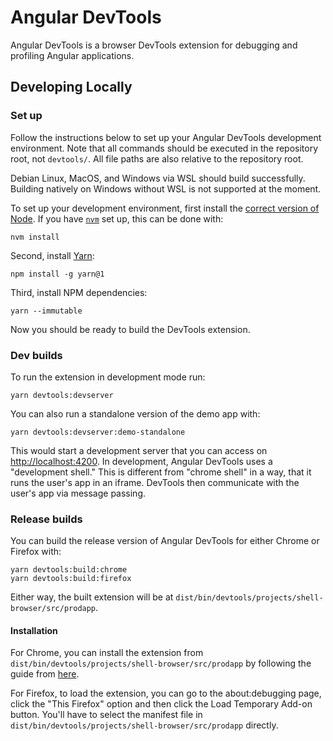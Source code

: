 # Angular DevTools

Angular DevTools is a browser DevTools extension for debugging and profiling Angular applications.

## Developing Locally

<!-- This duplicates some general content for setting up the angular/angular repository, however it is important to
     have complete instructions here for Mozilla Add-On reviewers who need to be able to reproduce Angular DevTools
     builds and will use the same documentation. -->

### Set up

Follow the instructions below to set up your Angular DevTools development
environment. Note that all commands should be executed in the repository root, not
`devtools/`. All file paths are also relative to the repository root.

Debian Linux, MacOS, and Windows via WSL should build successfully. Building
natively on Windows without WSL is not supported at the moment.

To set up your development environment, first install the [correct version of Node](/.nvmrc). If you have
[`nvm`](https://github.com/nvm-sh/nvm) set up, this can be done with:

```shell
nvm install
```

Second, install [Yarn](https://classic.yarnpkg.com/en/):

```shell
npm install -g yarn@1
```

Third, install NPM dependencies:

```shell
yarn --immutable
```

Now you should be ready to build the DevTools extension.

### Dev builds

To run the extension in development mode run:

```shell
yarn devtools:devserver
```

You can also run a standalone version of the demo app with:

```shell
yarn devtools:devserver:demo-standalone
```

This would start a development server that you can access on <http://localhost:4200>. In development, Angular DevTools
uses a "development shell." This is different from "chrome shell" in a way, that it runs the user's app in an iframe.
DevTools then communicate with the user's app via message passing.

### Release builds

You can build the release version of Angular DevTools for either Chrome or Firefox with:

```shell
yarn devtools:build:chrome
yarn devtools:build:firefox
```

Either way, the built extension will be at `dist/bin/devtools/projects/shell-browser/src/prodapp`.

#### Installation

For Chrome, you can install the extension from `dist/bin/devtools/projects/shell-browser/src/prodapp` by following the
guide from [here](https://developer.chrome.com/docs/extensions/get-started/tutorial/hello-world#load-unpacked).

For Firefox, to load the extension, you can go to the about:debugging page, click the "This Firefox" option and then
click the Load Temporary Add-on button. You'll have to select the manifest file in
`dist/bin/devtools/projects/shell-browser/src/prodapp` directly.

